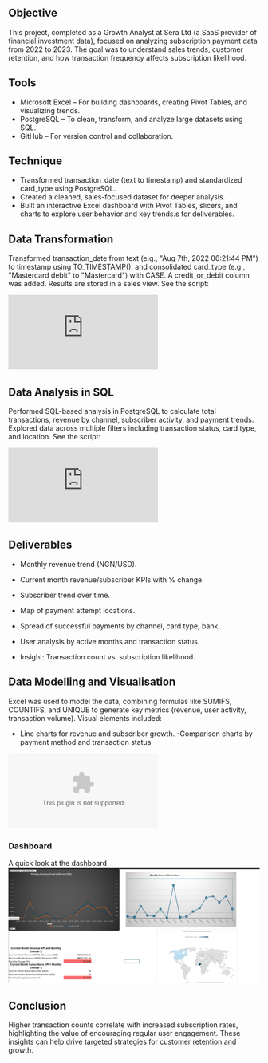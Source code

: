 ## Objective

This project, completed as a Growth Analyst at Sera Ltd (a SaaS provider of financial investment data), focused on analyzing subscription payment data from 2022 to 2023. The goal was to understand sales trends, customer retention, and how transaction frequency affects subscription likelihood.


## Tools
- Microsoft Excel – For building dashboards, creating Pivot Tables, and visualizing trends.
- PostgreSQL – To clean, transform, and analyze large datasets using SQL.
- GitHub – For version control and collaboration.

## Technique
- Transformed transaction_date (text to timestamp) and standardized card_type using PostgreSQL.
- Created a cleaned, sales-focused dataset for deeper analysis.
- Built an interactive Excel dashboard with Pivot Tables, slicers, and charts to explore user behavior and key trends.s for deliverables.


## Data Transformation
Transformed transaction_date from text (e.g., "Aug 7th, 2022 06:21:44 PM") to timestamp using TO_TIMESTAMP(), and consolidated card_type (e.g., "Mastercard debit" to "Mastercard") with CASE. A credit_or_debit column was added. Results are stored in a sales view. See the script:

![Data transformation in SQL](https://github.com/David-S15/Sera-Growth-Analysis/blob/main/data_transformations.sql)

## Data Analysis in SQL
Performed SQL-based analysis in PostgreSQL to calculate total transactions, revenue by channel, subscriber activity, and payment trends. Explored data across multiple filters including transaction status, card type, and location. See the script:

![Data Analysis in SQL](https://github.com/David-S15/Sera-Growth-Analysis/blob/main/data_analysis_sera_payments.sql)


## Deliverables

- Monthly revenue trend (NGN/USD).

- Current month revenue/subscriber KPIs with % change.

- Subscriber trend over time.

- Map of payment attempt locations.

- Spread of successful payments by channel, card type, bank.

- User analysis by active months and transaction status.

- Insight: Transaction count vs. subscription likelihood.

 ## Data Modelling and Visualisation

Excel was used to model the data, combining formulas like SUMIFS, COUNTIFS, and UNIQUE to generate key metrics (revenue, user activity, transaction volume).
Visual elements included:

- Line charts for revenue and subscriber growth.
-Comparison charts by payment method and transaction status.

![Data Modelling and Visualisation](https://github.com/David-S15/Sera-Growth-Analysis/blob/main/Sales_data.csv.xlsx)

### Dashboard
A quick look at the dashboard
![Dashboard](https://github.com/David-S15/Sera-Growth-Analysis/blob/main/Dashboard.png)



## Conclusion

Higher transaction counts correlate with increased subscription rates, highlighting the value of encouraging regular user engagement. These insights can help drive targeted strategies for customer retention and growth.
